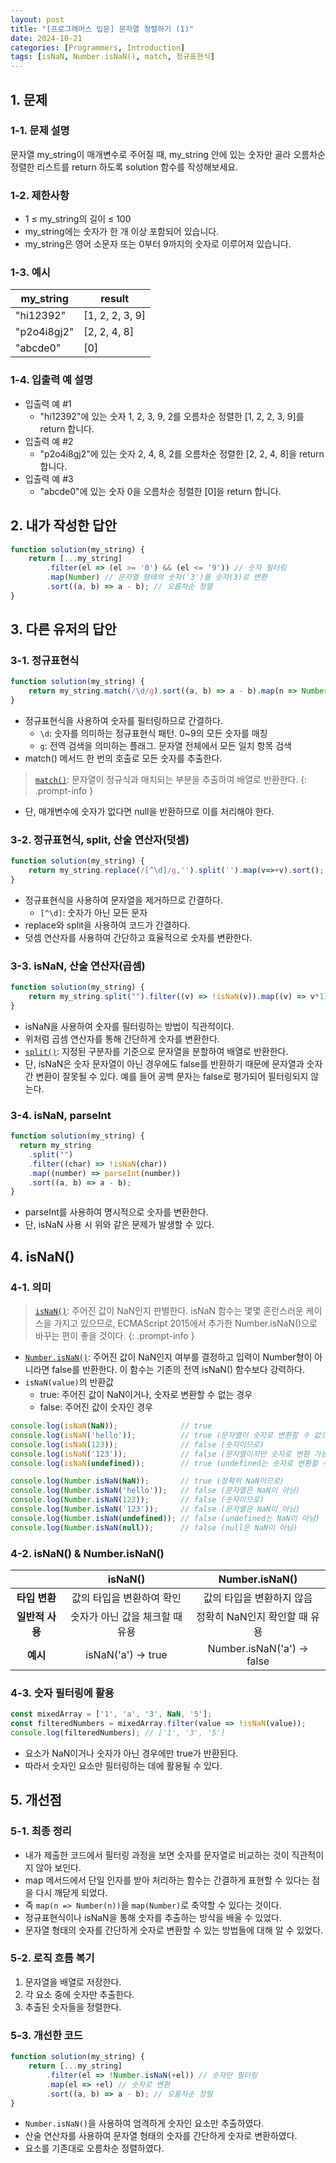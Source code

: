 ```yaml
---
layout: post
title: "[프로그래머스 입문] 문자열 정렬하기 (1)"
date: 2024-10-21
categories: [Programmers, Introduction]
tags: [isNaN, Number.isNaN(), match, 정규표현식]
---
```


## 1. 문제
### 1-1. 문제 설명
문자열 my_string이 매개변수로 주어질 때, my_string 안에 있는 숫자만 골라 오름차순 정렬한 리스트를 return 하도록 solution 함수를 작성해보세요.

### 1-2. 제한사항
- 1 ≤ my_string의 길이 ≤ 100
- my_string에는 숫자가 한 개 이상 포함되어 있습니다.
- my_string은 영어 소문자 또는 0부터 9까지의 숫자로 이루어져 있습니다.

### 1-3. 예시
<table>
  <thead>
    <tr>
      <th>my_string</th>
      <th>result</th>
    </tr>
  </thead>
  <tbody>
    <tr>
      <td>"hi12392"</td>
      <td>[1, 2, 2, 3, 9]</td>
    </tr>
    <tr>
      <td>"p2o4i8gj2"</td>
      <td>[2, 2, 4, 8]</td>
    </tr>
    <tr>
      <td>"abcde0"</td>
      <td>[0]</td>
    </tr>
  </tbody>
</table>

### 1-4. 입출력 예 설명
- 입출력 예 #1
  - "hi12392"에 있는 숫자 1, 2, 3, 9, 2를 오름차순 정렬한 [1, 2, 2, 3, 9]를 return 합니다.
- 입출력 예 #2
  - "p2o4i8gj2"에 있는 숫자 2, 4, 8, 2를 오름차순 정렬한 [2, 2, 4, 8]을 return 합니다.
- 입출력 예 #3
  - "abcde0"에 있는 숫자 0을 오름차순 정렬한 [0]을 return 합니다.


## 2. 내가 작성한 답안
```javascript
function solution(my_string) {
    return [...my_string]
        .filter(el => (el >= '0') && (el <= '9')) // 숫자 필터링
        .map(Number) // 문자열 형태의 숫자('3')를 숫자(3)로 변환
        .sort((a, b) => a - b); // 오름차순 정렬
}
```


## 3. 다른 유저의 답안
### 3-1. 정규표현식
```javascript
function solution(my_string) {
    return my_string.match(/\d/g).sort((a, b) => a - b).map(n => Number(n));
}
```
- 정규표현식을 사용하여 숫자를 필터링하므로 간결하다.
  - `\d`: 숫자를 의미하는 정규표현식 패턴. 0~9의 모든 숫자를 매칭
  - `g`: 전역 검색을 의미하는 플래그. 문자열 전체에서 모든 일치 항목 검색
- match() 메서드 한 번의 호출로 모든 숫자를 추출한다.

> [`match()`](https://developer.mozilla.org/ko/docs/Web/JavaScript/Reference/Global_Objects/String/match): 문자열이 정규식과 매치되는 부분을 추출하여 배열로 반환한다.
{: .prompt-info }

- 단, 매개변수에 숫자가 없다면 null을 반환하므로 이를 처리해야 한다.

### 3-2. 정규표현식, split, 산술 연산자(덧셈)
```javascript
function solution(my_string) {
    return my_string.replace(/[^\d]/g,'').split('').map(v=>+v).sort();
}
```
- 정규표현식을 사용하여 문자열을 제거하므로 간결하다.
  - `[^\d]`: 숫자가 아닌 모든 문자
- replace와 split을 사용하여 코드가 간결하다.
- 덧셈 연산자를 사용하여 간단하고 효율적으로 숫자를 변환한다.

### 3-3. isNaN, 산술 연산자(곱셈)
```javascript
function solution(my_string) {
    return my_string.split("").filter((v) => !isNaN(v)).map((v) => v*1).sort((a,b) => a-b)
}
```
- isNaN을 사용하여 숫자를 필터링하는 방법이 직관적이다.
- 위처럼 곱셈 연산자를 통해 간단하게 숫자를 변환한다.
- [`split()`](https://developer.mozilla.org/ko/docs/Web/JavaScript/Reference/Global_Objects/String/split): 지정된 구분자를 기준으로 문자열을 분할하여 배열로 반환한다.
- 단, isNaN은 숫자 문자열이 아닌 경우에도 false를 반환하기 때문에 문자열과 숫자 간 변환이 잘못될 수 있다. 예를 들어 공백 문자는 false로 평가되어 필터링되지 않는다.

### 3-4. isNaN, parseInt
```javascript
function solution(my_string) {
  return my_string
    .split("")
    .filter((char) => !isNaN(char))
    .map((number) => parseInt(number))
    .sort((a, b) => a - b);
}
```
- parseInt를 사용하여 명시적으로 숫자를 변환한다.
- 단, isNaN 사용 시 위와 같은 문제가 발생할 수 있다.


## 4. isNaN()
### 4-1. 의미
> [`isNaN()`](https://developer.mozilla.org/ko/docs/Web/JavaScript/Reference/Global_Objects/isNaN): 주어진 값이 NaN인지 판별한다. isNaN 함수는 몇몇 혼란스러운 케이스을 가지고 있으므로, ECMAScript 2015에서 추가한 Number.isNaN()으로 바꾸는 편이 좋을 것이다.
{: .prompt-info }
- [`Number.isNaN()`](https://developer.mozilla.org/ko/docs/Web/JavaScript/Reference/Global_Objects/Number/isNaN): 주어진 값이 NaN인지 여부를 결정하고 입력이 Number형이 아니라면 false를 반환한다. 이 함수는 기존의 전역 isNaN() 함수보다 강력하다.
- `isNaN(value)`의 반환값
  - true: 주어진 값이 NaN이거나, 숫자로 변환할 수 없는 경우
  - false: 주어진 값이 숫자인 경우

```javascript
console.log(isNaN(NaN));              // true
console.log(isNaN('hello'));          // true (문자열이 숫자로 변환할 수 없으므로)
console.log(isNaN(123));              // false (숫자이므로)
console.log(isNaN('123'));            // false (문자열이지만 숫자로 변환 가능하므로)
console.log(isNaN(undefined));        // true (undefined는 숫자로 변환할 수 없으므로)
```
```javascript
console.log(Number.isNaN(NaN));       // true (정확히 NaN이므로)
console.log(Number.isNaN('hello'));   // false (문자열은 NaN이 아님)
console.log(Number.isNaN(123));       // false (숫자이므로)
console.log(Number.isNaN('123'));     // false (문자열은 NaN이 아님)
console.log(Number.isNaN(undefined)); // false (undefined는 NaN이 아님)
console.log(Number.isNaN(null));      // false (null은 NaN이 아님)
```


### 4-2. isNaN() & Number.isNaN()
<table style="text-align: center;">
  <thead>
    <tr>
      <th></th>
      <th>isNaN()</th>
      <th>Number.isNaN()</th>
    </tr>
  </thead>
  <tbody>
    <tr>
      <td><b>타입 변환</b></td>
      <td>값의 타입을 변환하여 확인</td>
      <td>값의 타입을 변환하지 않음</td>
    </tr>
    <tr>
      <td><b>일반적 사용</b></td>
      <td>숫자가 아닌 값을 체크할 때 유용</td>
      <td>정확히 NaN인지 확인할 때 유용</td>
    </tr>
    <tr>
      <td><b>예시</b></td>
      <td>isNaN('a') → true</td>
      <td>Number.isNaN('a') → false</td>
    </tr>
  </tbody>
</table>

### 4-3. 숫자 필터링에 활용
```javascript
const mixedArray = ['1', 'a', '3', NaN, '5'];
const filteredNumbers = mixedArray.filter(value => !isNaN(value));
console.log(filteredNumbers); // ['1', '3', '5']
```
- 요소가 NaN이거나 숫자가 아닌 경우에만 true가 반환된다.
- 따라서 숫자인 요소만 필터링하는 데에 활용될 수 있다.


## 5. 개선점
### 5-1. 최종 정리
- 내가 제출한 코드에서 필터링 과정을 보면 숫자를 문자열로 비교하는 것이 직관적이지 않아 보인다.
- map 메서드에서 단일 인자를 받아 처리하는 함수는 간결하게 표현할 수 있다는 점을 다시 깨닫게 되었다.
- 즉 `map(n => Number(n))`을 `map(Number)`로 축약할 수 있다는 것이다.
- 정규표현식이나 isNaN을 통해 숫자를 추출하는 방식을 배울 수 있었다.
- 문자열 형태의 숫자를 간단하게 숫자로 변환할 수 있는 방법들에 대해 알 수 있었다.

### 5-2. 로직 흐름 복기
1. 문자열을 배열로 저장한다.
2. 각 요소 중에 숫자만 추출한다.
3. 추출된 숫자들을 정렬한다.

### 5-3. 개선한 코드
```javascript
function solution(my_string) {
    return [...my_string]
        .filter(el => !Number.isNaN(+el)) // 숫자만 필터링
        .map(el => +el) // 숫자로 변환
        .sort((a, b) => a - b); // 오름차순 정렬
}
```
- `Number.isNaN()`을 사용하여 엄격하게 숫자인 요소만 추출하였다.
- 산술 연산자를 사용하여 문자열 형태의 숫자를 간단하게 숫자로 변환하였다.
- 요소를 기존대로 오름차순 정렬하였다.